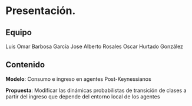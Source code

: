 # Presentación.

## Equipo
Luis Omar Barbosa García
Jose Alberto Rosales
Oscar Hurtado González

## Contenido

**Modelo**: Consumo e ingreso en agentes Post-Keynessianos

**Propuesta**: Modificar las dinámicas probabilistas de transición de clases a partir del ingreso que depende del entorno local de los agentes
